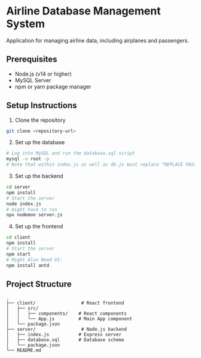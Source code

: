 # Airline Database Management System

Application for managing airline data, including airplanes and passengers.

## Prerequisites

- Node.js (v14 or higher)
- MySQL Server
- npm or yarn package manager

## Setup Instructions

1. Clone the repository
```bash
git clone <repository-url>
```

2. Set up the database
```bash
# Log into MySQL and run the database.sql script
mysql -u root -p
# Note that within index.js as well as db.js must replace "REPLACE PASSWORD" with your actual sql password
```

3. Set up the backend
```bash
cd server
npm install
# Start the server
node index.js
# might have to run 
npx nodemon server.js
```

4. Set up the frontend
```bash
cd client
npm install
# Start the server
npm start
# Might Also Need UI:
npm install antd
```

## Project Structure

```
.
├── client/                 # React frontend
│   ├── src/
│   │   ├── components/    # React components
│   │   └── App.js         # Main App component
│   └── package.json
├── server/                 # Node.js backend
│   ├── index.js           # Express server
│   ├── database.sql       # Database schema
│   └── package.json
└── README.md
``` 

